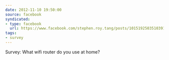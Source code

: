 ```yaml
---
date: 2012-11-10 19:50:00
source: facebook
syndicated:
- type: facebook
  url: https://www.facebook.com/stephen.roy.tang/posts/10151925035103912
tags:
- survey
---
```


Survey: What wifi router do you use at home?